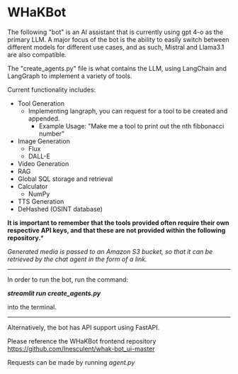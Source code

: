 # WHaKBot

The following "bot" is an AI assistant that is currently using gpt 4-o as the primary LLM. A major focus of the bot is the ability to easily switch between different models for different use cases, and as such, Mistral and Llama3.1 are also compatible.


The "create_agents.py" file is what contains the LLM, using LangChain and LangGraph to implement a variety of tools.

Current functionality includes:


- Tool Generation
  - Implementing langraph, you can request for a tool to be created and appended.
    - Example Usage: "Make me a tool to print out the nth fibbonacci number"
- Image Generation 
  - Flux
  - DALL-E
- Video Generation
- RAG
- Global SQL storage and retrieval
- Calculator
  - NumPy
- TTS Generation
- DeHashed (OSINT database)

**It is important to remember that the tools provided often require their own respective API keys, and that these are not provided within the following repository.***

*Generated media is passed to an Amazon S3 bucket, so that it can be retrieved by the chat agent in the form of a link.*


-------------------

In order to run the bot, run the command:

***streamlit run create_agents.py***

into the terminal.
 
-------------------

Alternatively, the bot has API support using FastAPI. 

Please reference the WHaKBot frontend repository
https://github.com/Inesculent/whak-bot_ui-master

Requests can be made by running *agent.py*

